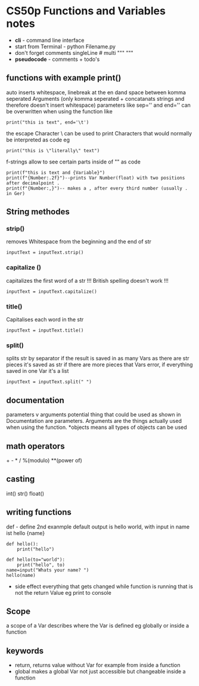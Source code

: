 # CS50p Functions and Variables notes

* __cli__ - command line interface
* start from Terminal - python Filename.py
* don't forget comments singleLine # multi """ """
* __pseudocode__ - comments + todo's
## functions with example print()
auto inserts whitespace, linebreak at the en dand space between komma seperated 
Arguments (only komma seperated + concatanats strings and therefore doesn't insert 
whitespace)
parameters like sep='' and end='' can be overwritten when using the function like

```
print("this is text", end='\t')
```
the escape Character \ can be used to print Characters that would normally be interpreted as code eg
```
print("this is \"literally\" text")
```
f-strings allow to see certain parts inside of "" as code
```
print(f"this is text and {Variable}")
print(f"{Number:.2f}")--prints Var Number(float) with two positions after decimalpoint .
print(f"{Number:,}")-- makes a , after every third number (usually . in Ger)
```


## String methodes
### strip()
removes Whitespace from the beginning and the end of str
```
inputText = inputText.strip()
```
### capitalize ()
capitalizes the first word of a str !!! British spelling doesn't work !!!
```
inputText = inputText.capitalize()
```
### title()
Capitalises each word in the str
```
inputText = inputText.title()
```

### split()
splits str by separator if the result is saved in as many Vars as there are str pieces it's saved as str if there are more pieces that Vars error, if everything saved in one Var it's a list

```
inputText = inputText.split(" ")
```

## documentation

parameters v arguments
potential thing that could be used as shown in Documentation are parameters.
Arguments are the things actually used when using the function.
*objects means all types of objects can be used

## math operators
 \+ - * / %(modulo) **(power of)
## casting
int() str() float() 

## writing  functions
def - define
2nd exanmple default output is hello world, with input in name ist hello {name}
```
def hello():
    print("hello")

def hello(to="world"):
    print("hello", to)
name=input("Whats your name? ")
hello(name)
```
* side effect everything that gets changed while function is running that is not 
the return Value eg print to console
## Scope
a scope of a Var describes where the Var is defined  eg globally or inside a 
function

## keywords
* return, returns value without Var for example from inside a function
* global makes a global Var not just accessible but changeable inside a function